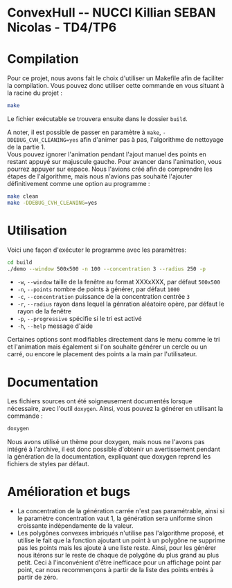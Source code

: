 # ConvexHull -- NUCCI Killian SEBAN Nicolas - TD4/TP6

# Compilation
Pour ce projet, nous avons fait le choix d'utiliser un Makefile afin de faciliter la compilation. Vous pouvez donc utiliser cette commande en vous situant à la racine du projet :
```sh
make
```
Le fichier exécutable se trouvera ensuite dans le dossier `build`.

A noter, il est possible de passer en paramètre à `make`, `-DDEBUG_CVH_CLEANING=yes` afin d'animer pas à pas, l'algorithme de nettoyage de la partie 1.\
Vous pouvez ignorer l'animation pendant l'ajout manuel des points en restant appuyé sur majuscule gauche. Pour avancer dans l'animation, vous pourrez appuyer sur espace.
Nous l'avions créé afin de comprendre les étapes de l'algorithme, mais nous n'avions pas souhaité l'ajouter définitivement comme une option au programme :
```sh
make clean
make -DDEBUG_CVH_CLEANING=yes
```


# Utilisation

Voici une façon d'exécuter le programme avec les paramètres:
```sh
cd build
./demo --window 500x500 -n 100 --concentration 3 --radius 250 -p
```

- `-w`, `--window`        taille de la fenêtre au format XXXxXXX, par défaut `500x500`
- `-n`, `--points`        nombre de points à générer, par défaut `1000`
- `-c`, `--concentration` puissance de la concentration centrée `3`
- `-r`, `--radius`        rayon dans lequel la génration aléatoire opère, par défaut le rayon de la fenêtre 
- `-p`, `--progressive`   spécifie si le tri est activé
- `-h`, `--help`          message d'aide

Certaines options sont modifiables directement dans le menu comme le tri et l'animation mais également si l'on souhaite générer un cercle ou un carré, ou encore le placement des points a la main par l'utilisateur.


# Documentation
Les fichiers sources ont été soigneusement documentés lorsque nécessaire, avec l'outil `doxygen`. Ainsi, vous pouvez la générer en utilisant la commande :
```sh
doxygen
```
Nous avons utilisé un thème pour doxygen, mais nous ne l'avons pas intégré à l'archive, il est donc possible d'obtenir un avertissement pendant la génération de la documentation, expliquant que doxygen reprend les fichiers de styles par défaut.

# Amélioration et bugs

- La concentration de la génération carrée n'est pas paramétrable, ainsi si le paramètre concentration vaut 1, la génération sera uniforme sinon croissante indépendamente de la valeur.
- Les polygônes convexes imbriqués n'utilise pas l'algorithme proposé, et utilise le fait que la fonction ajoutant un point à un polygône ne supprime pas les points mais les ajoute à une liste reste. Ainsi, pour les générer nous itérons sur le reste de chaque de polygône du plus grand au plus petit. Ceci à l'inconvénient d'être inefficace pour un affichage point par point, car nous recommençons à partir de la liste des points entrés à partir de zéro.
